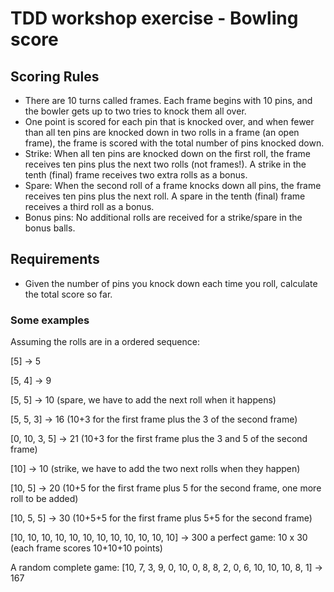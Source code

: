 # TDD workshop exercise - Bowling score

## Scoring Rules
- There are 10 turns called frames. Each frame begins with 10 pins, and the bowler gets up to two tries to knock them all over.
- One point is scored for each pin that is knocked over, and when fewer than all ten pins are knocked down in two rolls in a frame (an open frame), the frame is scored with the total number of pins knocked down. 
- Strike: When all ten pins are knocked down on the first roll, the frame receives ten pins plus the next two rolls (not frames!). A strike in the tenth (final) frame receives two extra rolls as a bonus.
- Spare: When the second roll of a frame knocks down all pins, the frame receives ten pins plus the next roll. A spare in the tenth (final) frame receives a third roll as a bonus.
- Bonus pins: No additional rolls are received for a strike/spare in the bonus balls. 

## Requirements
- Given the number of pins you knock down each time you roll, calculate the total score so far.

### Some examples
Assuming the rolls are in a ordered sequence:

[5] → 5

[5, 4] → 9

[5, 5] → 10 (spare, we have to add the next roll when it happens)

[5, 5, 3] → 16 (10+3 for the first frame plus the 3 of the second frame)

[0, 10, 3, 5] → 21 (10+3 for the first frame plus the 3 and 5 of the second frame)

[10] → 10 (strike, we have to add the two next rolls when they happen)

[10, 5] → 20 (10+5 for the first frame plus 5 for the second frame, one more roll to be added)

[10, 5, 5] → 30 (10+5+5 for the first frame plus 5+5 for the second frame)

[10, 10, 10, 10, 10,
 10, 10, 10, 10, 10,
 10, 10] → 300 a perfect game: 10 x 30 (each frame scores 10+10+10 points)

A random complete game: 
[10, 7, 3, 9, 0, 10, 0, 8, 8, 2, 0, 6, 10, 10, 10, 8, 1] → 167 


